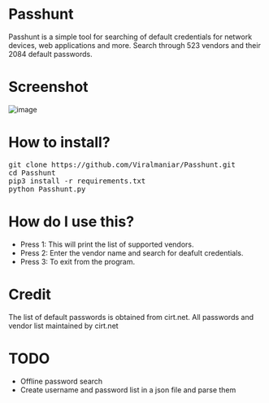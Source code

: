 # Passhunt
Passhunt is a simple tool for searching of default credentials for network devices, web applications and more. Search through 523 vendors and their 2084 default passwords.

# Screenshot
![image](https://user-images.githubusercontent.com/3501170/36360984-ac616c14-157c-11e8-8338-b44a04f1d6ff.png)

# How to install?
<pre>
git clone https://github.com/Viralmaniar/Passhunt.git
cd Passhunt
pip3 install -r requirements.txt
python Passhunt.py
</pre>

# How do I use this?
- Press 1: This will print the list of supported vendors.
- Press 2: Enter the vendor name and search for deafult credentials.
- Press 3: To exit from the program.

# Credit
The list of default passwords is obtained from cirt.net. All passwords and vendor list maintained by cirt.net

# TODO
- Offline password search
- Create username and password list in a json file and parse them

